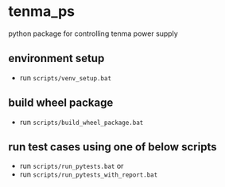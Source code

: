# tenma_ps

python package for controlling tenma power supply

## environment setup

* run `scripts/venv_setup.bat`

## build wheel package

* run `scripts/build_wheel_package.bat`

## run test cases using one of below scripts

* run `scripts/run_pytests.bat` or
* run `scripts/run_pytests_with_report.bat`
